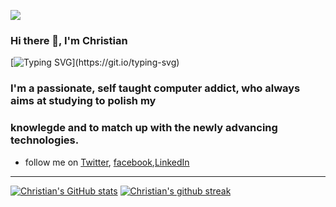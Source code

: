 ![](https://res.cloudinary.com/dfgg73dvr/image/upload/v1620060487/coding-freak_cbcf0o.gif)

### **Hi there 👋, I'm Christian**

[![Typing SVG](https://readme-typing-svg.herokuapp.com?color=4BF722&lines=Welcome+to+my+Github+Profile%2C;I+am+a+certified+Python+Developer;with+over+2+years+of+experience.;My+interests+and+Work+experiences+are+mostly;concern+with+Flutter%2FDart%2C;Python+Computing%2C;Data+Extraction%2C;Machine+Learning.;I+enjoy+learning+by+building+projects%2C;and+Most+Importantly;i+love+Contributing+to+open+source.;Currently+Learning...;Flutter%2FDart%2C+Pattern;Recognition+with+Python%2C;React+and+Django.)](https://git.io/typing-svg)

### I'm a passionate, self taught computer addict, who always aims at studying to polish my
### knowlegde and to match up with the newly advancing technologies.


- follow me on [Twitter](https://twitter.com/@Akashiutchiha), [facebook](https://www.facebook.com/akashi.utchiha),[LinkedIn](https://www.linkedin.com/in/ndongmo-christian-4a5537226/)
---
[![Christian's GitHub stats](https://github-readme-stats.vercel.app/api?username=Akashiutchiha)](https://github.com/Akashiutchiha/github-readme-stats)
[![Christian's github streak](https://github-readme-streak-stats.herokuapp.com/?user=Akashiutchiha&theme=blue-green)](https://github.com/Akashiutchiha/github-readme-streak-stats)




<!--
**Akashiutchiha/Akashiutchiha** is a ✨ _special_ ✨ repository because its `README.md` (this file) appears on your GitHub profile.

Here are some ideas to get you started:

- 🔭 I’m currently working on a Mobile App
- 🌱 I’m currently learning .Python,Flutter,Dart,Kotlin
- 👯 I’m looking to collaborate on .Any project in relaton with my field of study.
- 🤔 I’m looking for help with ...
- 💬 Ask me about ...
- 📫 How to reach me: ...
- 😄 Pronouns: ...
- ⚡ Fun fact: ...
- [Github](https://github.com/Akashiutchiha)
- [facebook](https://www.facebook.com/akashi.utchiha)
- [Twitter](https://twitter.com/@Akashiutchiha)
- [LinkedIn](https://www.linkedin.com/in/ndongmo-christian-4a5537226/)
- Best Picture

  ![alt text](https://encrypted-tbn0.gstatic.com/images?q=tbn:ANd9GcR37Sdg4Qbbd>


